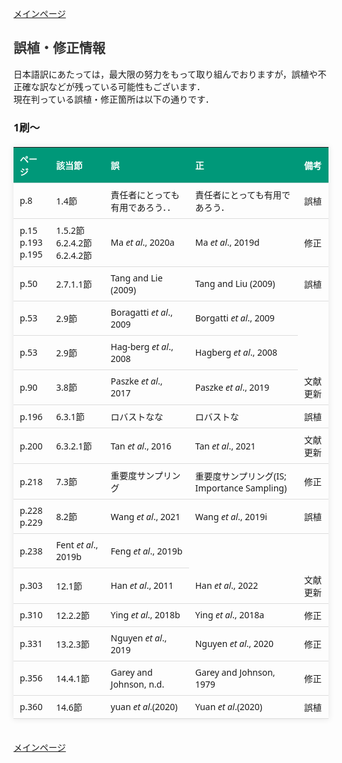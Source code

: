 <html lang="ja">
<head>
<meta charset="UTF-8">
<style>
    body {
        font-family: 'Verdana', 'Segoe UI', Tahoma, Geneva, Verdana, sans-serif;
    }
    h2 {
        color: #333;
    }
    table {
        width: 100%;
        max-width: 100%;
        border-collapse: collapse;
        margin-top: 20px; 
        box-shadow: 0 0 10px rgba(0, 0, 0, 0.1);
    }
    th, td {
        padding: 8px 10px;
        text-align: left;
        border-bottom: 1px solid #ddd;
        font-size: 14px;
    }
    th {
        background-color: #009879;
        color: #ffffff;
    }
    tr:hover {
        background-color: #f5f5f5;
    }
    </style>
</head>
<title>誤植情報</title>
<body>
  
<a href="./">メインページ</a>

<h2>誤植・修正情報</h2>
日本語訳にあたっては，最大限の努力をもって取り組んでおりますが，誤植や不正確な訳などが残っている可能性もございます．
<br>
現在判っている誤植・修正箇所は以下の通りです．

<h3>1刷〜</h3>

<table>
    <thead>
        <tr>
            <th>ページ</th>
            <th>該当節</th>
            <th>誤</th>
            <th>正</th>
            <th>備考</th>
        </tr>
    </thead>
    <tbody>
        <tr>
            <td>p.8</td>
            <td>1.4節</td>
            <td>責任者にとっても有用であろう．．</td>
            <td>責任者にとっても有用であろう．</td>
            <td>誤植</td>
        </tr>
        <tr>
            <td>p.15<br>p.193<br>p.195</td>
            <td>1.5.2節<br>6.2.4.2節<br>6.2.4.2節</td>
            <td>Ma <em>et al</em>., 2020a</td>
            <td>Ma <em>et al</em>., 2019d</td>
            <td>修正</td>
        </tr>
        <tr>
            <td>p.50</td>
            <td>2.7.1.1節</td>
            <td>Tang and Lie (2009)</td>
            <td>Tang and Liu (2009)</td>
            <td>誤植</td>
        </tr>
        <tr>
            <td>p.53</td>
            <td>2.9節</td>
            <td>Boragatti <em>et al</em>., 2009</td>
            <td>Borgatti <em>et al</em>., 2009</td>
        </tr>
        <tr>
            <td>p.53</td>
            <td>2.9節</td>
            <td>Hag-berg <em>et al</em>., 2008</td>
            <td>Hagberg <em>et al</em>., 2008</td>
        </tr>
        <tr>
            <td>p.90</td>
            <td>3.8節</td>
            <td>Paszke <em>et al</em>., 2017</td>
            <td>Paszke <em>et al</em>., 2019</td>
            <td>文献更新</td>
        </tr>
        <tr>
            <td>p.196</td>
            <td>6.3.1節</td>
            <td>ロバストなな</td>
            <td>ロバストな</td>
            <td>誤植</td>
        </tr>
        <tr>
            <td>p.200</td>
            <td>6.3.2.1節</td>
            <td>Tan <em>et al</em>., 2016</td>
            <td>Tan <em>et al</em>., 2021</td>
            <td>文献更新</td>
        </tr>
        <tr>
            <td>p.218</td>
            <td>7.3節</td>
            <td>重要度サンプリング</td>
            <td>重要度サンプリング(IS; Importance Sampling)</td>
            <td>修正</td>
        </tr>
        <tr>
            <td>p.228<br>p.229</td>
            <td>8.2節</td>
            <td>Wang <em>et al</em>., 2021</td>
            <td>Wang <em>et al</em>., 2019i</td>
            <td>誤植</td>
        </tr>
        <tr>
            <td>p.238</td>
            <td>Fent <em>et al</em>., 2019b</td>
            <td>Feng <em>et al</em>., 2019b</td>
        </tr>
        <tr>
            <td>p.303</td>
            <td>12.1節</td>
            <td>Han <em>et al</em>., 2011</td>
            <td>Han <em>et al</em>., 2022</td>
            <td>文献更新</td>
        </tr>
        <tr>
            <td>p.310</td>
            <td>12.2.2節</td>
            <td>Ying <em>et al</em>., 2018b</td>
            <td>Ying <em>et al</em>., 2018a</td>
            <td>修正</td>
        </tr>
        <tr>
            <td>p.331</td>
            <td>13.2.3節</td>
            <td>Nguyen <em>et al</em>., 2019</td>
            <td>Nguyen <em>et al</em>., 2020</td>
            <td>修正</td>
        </tr>
        <tr>
            <td>p.356</td>
            <td>14.4.1節</td>
            <td>Garey and Johnson, n.d.</td>
            <td>Garey and Johnson, 1979</td>
            <td>修正</td>
        </tr>
        <tr>
            <td>p.360</td>
            <td>14.6節</td>
            <td>yuan <em>et al</em>.(2020)</td>
            <td>Yuan <em>et al</em>.(2020)</td>
            <td>誤植</td>
        </tr>
    </tbody>
</table>
<br>
<a href="./">メインページ</a>
</body>
</html>
